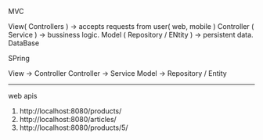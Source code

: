 MVC

View( Controllers ) -> accepts requests from user( web, mobile )
Controller ( Service ) -> bussiness logic.
Model ( Repository / ENtity ) -> persistent data. DataBase

SPring

View -> Controller
Controller -> Service
Model -> Repository / Entity

---

web apis

1. http://localhost:8080/products/
2. http://localhost:8080/articles/
3. http://localhost:8080/products/5/
